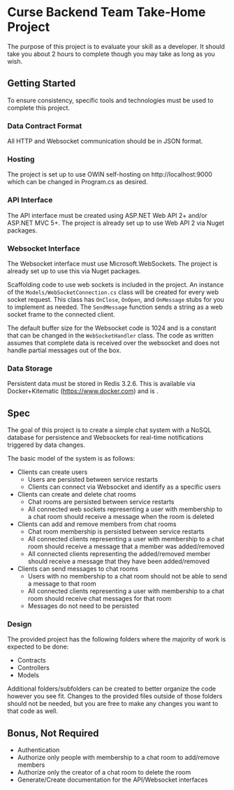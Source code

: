 # Curse Backend Team Take-Home Project

The purpose of this project is to evaluate your skill as a developer. It should take you about 2 hours to complete though you may take as long as you wish.

## Getting Started

To ensure consistency, specific tools and technologies must be used to complete this project.

### Data Contract Format

All HTTP and Websocket communication should be in JSON format.

### Hosting

The project is set up to use OWIN self-hosting on http://localhost:9000 which can be changed in Program.cs as desired.

### API Interface

The API interface must be created using ASP.NET Web API 2+ and/or ASP.NET MVC 5+. The project is already set up to use Web API 2 via Nuget packages.

### Websocket Interface

The Websocket interface must use Microsoft.WebSockets. The project is already set up to use this via Nuget packages. 

Scaffolding code to use web sockets is included in the project. An instance of the ```Models/WebSocketConnection.cs``` class will be created for every web socket request. This class has ```OnClose```, ```OnOpen```, and ```OnMessage``` stubs for you to implement as needed. 
The ```SendMessage``` function sends a string as a web socket frame to the connected client. 

The default buffer size for the Websocket code is 1024 and is a constant that can be changed in the ```WebSocketHandler``` class. The code as written assumes that complete data is received over the websocket and does not handle partial messages out of the box.

### Data Storage

Persistent data must be stored in Redis 3.2.6. This is available via Docker+Kitematic (https://www.docker.com) and is .

## Spec

The goal of this project is to create a simple chat system with a NoSQL database for persistence and Websockets for real-time notifications triggered by data changes.

The basic model of the system is as follows:
- Clients can create users
  - Users are persisted between service restarts
  - Clients can connect via Websocket and identify as a specific users
- Clients can create and delete chat rooms
  - Chat rooms are persisted between service restarts
  - All connected web sockets representing a user with membership to a chat room should receive a message when the room is deleted
- Clients can add and remove members from chat rooms
  - Chat room membership is persisted between service restarts
  - All connected clients representing a user with membership to a chat room should receive a message that a member was added/removed
  - All connected clients representing the added/removed member should receive a message that they have been added/removed
- Clients can send messages to chat rooms
  - Users with no membership to a chat room should not be able to send a message to that room
  - All connected clients representing a user with membership to a chat room should receive chat messages for that room
  - Messages do not need to be persisted

### Design
 
The provided project has the following folders where the majority of work is expected to be done:
- Contracts
- Controllers
- Models 

Additional folders/subfolders can be created to better organize the code however you see fit. Changes to the provided files outside of those folders should not be needed, but you are free to make any changes you want to that code as well.

## Bonus, Not Required
- Authentication
- Authorize only people with membership to a chat room to add/remove members
- Authorize only the creator of a chat room to delete the room
- Generate/Create documentation for the API/Websocket interfaces

